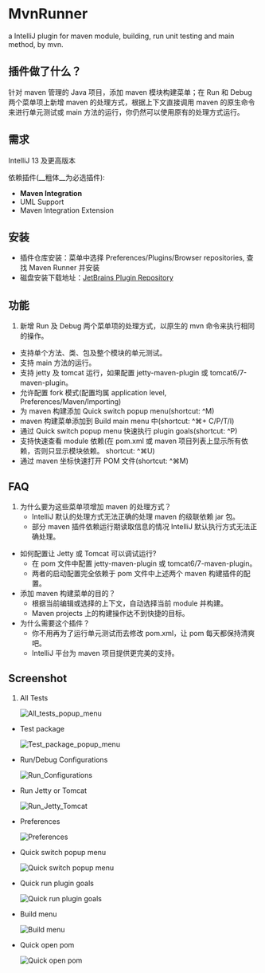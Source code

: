 MvnRunner
=========

a IntelliJ plugin for maven module, building, run unit testing and main method, by mvn.

插件做了什么？
---------
针对 maven 管理的 Java 项目，添加 maven 模块构建菜单；在 Run 和 Debug 两个菜单项上新增 maven 的处理方式，根据上下文直接调用 maven 的原生命令来进行单元测试或 main 方法的运行，你仍然可以使用原有的处理方式运行。

需求
----
IntelliJ 13 及更高版本

依赖插件(__粗体__为必选插件):

* __Maven Integration__
* UML Support
* Maven Integration Extension

安装
----
* 插件仓库安装：菜单中选择 Preferences/Plugins/Browser repositories, 查找 Maven Runner 并安装
* 磁盘安装下载地址：[JetBrains Plugin Repository](http://plugins.jetbrains.com/plugin/7409)


功能
----
1. 新增 Run 及 Debug 两个菜单项的处理方式，以原生的 mvn 命令来执行相同的操作。
* 支持单个方法、类、包及整个模块的单元测试。
* 支持 main 方法的运行。
* 支持 jetty 及 tomcat 运行，如果配置 jetty-maven-plugin 或 tomcat6/7-maven-plugin。
* 允许配置 fork 模式(配置均属 application level, Preferences/Maven/Importing)
* 为 maven 构建添加 Quick switch popup menu(shortcut: ^M)
* maven 构建菜单添加到 Build main menu 中(shortcut: ^⌘+ C/P/T/I)
* 通过 Quick switch popup menu 快速执行 plugin goals(shortcut: ^P)
* 支持快速查看 module 依赖(在 pom.xml 或 maven 项目列表上显示所有依赖，否则只显示模块依赖。 shortcut: ^⌘U)
* 通过 maven 坐标快速打开 POM 文件(shortcut: ^⌘M)

FAQ
----
1. 为什么要为这些菜单项增加 maven 的处理方式？
	* IntelliJ 默认的处理方式无法正确的处理 maven 的级联依赖 jar 包。
	* 部分 maven 插件依赖运行期读取信息的情况 IntelliJ 默认执行方式无法正确处理。
* 如何配置让 Jetty 或 Tomcat 可以调试运行?
    * 在 pom 文件中配置 jetty-maven-plugin 或 tomcat6/7-maven-plugin。
    * 两者的启动配置完全依赖于 pom 文件中上述两个 maven 构建插件的配置。
* 添加 maven 构建菜单的目的？
	* 根据当前编辑或选择的上下文，自动选择当前 module 并构建。
	* Maven projects 上的构建操作达不到快捷的目标。
* 为什么需要这个插件？
	* 你不用再为了运行单元测试而去修改 pom.xml，让 pom 每天都保持清爽吧。
	* IntelliJ 平台为 maven 项目提供更完美的支持。

Screenshot
----

1. All Tests
	
	![All_tests_popup_menu](https://raw.github.com/ShlXue/MvnRunner/master/docs/images/all_tests_popup_menu.png)
* Test package

	![Test_package_popup_menu](https://raw.github.com/ShlXue/MvnRunner/master/docs/images/test_package_popup_menu.png)
* Run/Debug Configurations

	![Run_Configurations](https://raw.github.com/ShlXue/MvnRunner/master/docs/images/run_configurations.png)
* Run Jetty or Tomcat

	![Run_Jetty_Tomcat](https://raw.github.com/ShlXue/MvnRunner/master/docs/images/run_jetty_tomcat.png)
* Preferences

	![Preferences](https://raw.github.com/ShlXue/MvnRunner/master/docs/images/Preferences.png)
* Quick switch popup menu

    ![Quick switch popup menu](https://raw.github.com/ShlXue/MvnRunner/master/docs/images/quick_switch_popup_menu.png)
* Quick run plugin goals

    ![Quick run plugin goals](https://raw.github.com/ShlXue/MvnRunner/master/docs/images/quick_run_plugin_goals.png)
* Build menu

    ![Build menu](https://raw.github.com/ShlXue/MvnRunner/master/docs/images/maven_build_menu.png)
* Quick open pom

    ![Quick open pom](https://raw.github.com/ShlXue/MvnRunner/master/docs/images/quick_open_pom.png)
